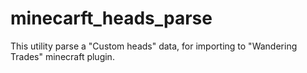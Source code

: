 # minecarft_heads_parse
This utility parse a "Custom heads" data, for importing to  "Wandering Trades" minecraft plugin.
